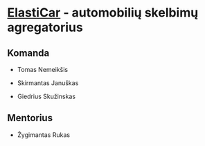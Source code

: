 
[ElastiCar](http://elasticar.projektai.nfqakademija.lt/) - automobilių skelbimų agregatorius
============


## Komanda

* Tomas Nemeikšis

* Skirmantas Januškas

* Giedrius Skužinskas

## Mentorius

* Žygimantas Rukas
